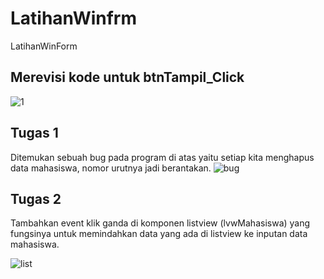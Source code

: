 # LatihanWinfrm
LatihanWinForm

## Merevisi kode untuk btnTampil_Click
![1](https://user-images.githubusercontent.com/29158899/46578200-4976f900-ca23-11e8-9b02-c245c032bec4.PNG)


## Tugas 1
Ditemukan sebuah bug pada program di atas yaitu setiap kita menghapus data
mahasiswa, nomor urutnya jadi berantakan.
![bug](https://user-images.githubusercontent.com/29158899/46578205-9fe43780-ca23-11e8-818d-5e6984bb7ae0.PNG)

## Tugas 2
Tambahkan event klik ganda di komponen listview (lvwMahasiswa) yang fungsinya
untuk memindahkan data yang ada di listview ke inputan data mahasiswa.

![list](https://user-images.githubusercontent.com/29158899/46578216-dde15b80-ca23-11e8-9f24-b1a627155bfa.PNG)
